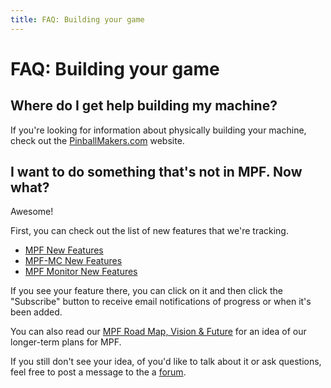 ```yaml
---
title: FAQ: Building your game
---
```


# FAQ: Building your game


## Where do I get help building my machine?

If you're looking for information about physically building your
machine, check out the [PinballMakers.com](http://pinballmakers.com)
website.

## I want to do something that's not in MPF. Now what?

Awesome!

First, you can check out the list of new features that we're tracking.

* [MPF New
    Features](https://github.com/missionpinball/mpf/issues?q=is%3Aissue+is%3Aopen+label%3A%22new+feature%22)
* [MPF-MC New
    Features](https://github.com/missionpinball/mpf-mc/issues?q=is%3Aissue+is%3Aopen+label%3A%22new+feature%22)
* [MPF Monitor New
    Features](https://github.com/missionpinball/mpf-monitor/issues?q=is%3Aissue+is%3Aopen+label%3A%22new+feature%22)

If you see your feature there, you can click on it and then click the
"Subscribe" button to receive email notifications of progress or when
it's been added.

You can also read our [MPF Road Map, Vision & Future](../versions/roadmap.md)
for an idea of our longer-term plans for MPF.

If you still don't see your idea, of you'd like to talk about it or
ask questions, feel free to post a message to the a [forum](../community/index.md).

